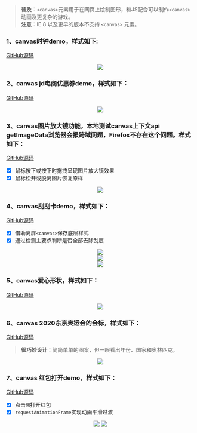 > **普及**：`<canvas>`元素用于在网页上绘制图形，和JS配合可以制作`<canvas>`动画及更复杂的游戏。  
> **注意**：IE 8 以及更早的版本不支持 `<canvas>` 元素。

### 1、canvas时钟demo，样式如下:  
[GitHub源码](https://github.com/yht1989/clock-demo/blob/master/clock/clock.html)
<div align='center'><img src='https://github.com/yht1989/clock-demo/blob/master/img/clock.png' /></div>

### 2、canvas jd电商优惠券demo，样式如下：  
[GitHub源码](https://github.com/yht1989/clock-demo/blob/master/coupon/jd.html) 
<div align='center'><img src='https://github.com/yht1989/clock-demo/blob/master/img/jd.png' /></div>  

### 3、canvas图片放大镜功能，本地测试canvas上下文api getImageData浏览器会报跨域问题，Firefox不存在这个问题。样式如下：  
[GitHub源码](https://github.com/yht1989/clock-demo/blob/master/magnifier/demo.html)  
- [x] 鼠标按下或按下时拖拽呈现图片放大镜效果
- [x] 鼠标松开或脱离图片恢复原样
<div align='center'><img src='https://github.com/yht1989/clock-demo/blob/master/img/magnifier.png' /></div>  

### 4、canvas刮刮卡demo，样式如下：  
[GitHub源码](https://github.com/yht1989/clock-demo/blob/master/scratchCard/demo.html)  
- [x] 借助离屏`<canvas>`保存底层样式
- [x] 通过检测主要点判断是否全部去除刮层
<div align='center'>
  <img src='https://github.com/yht1989/clock-demo/blob/master/img/startclear.png' /> <br /> 
  <img src='https://github.com/yht1989/clock-demo/blob/master/img/clearing.png' />  <br /> 
  <img src='https://github.com/yht1989/clock-demo/blob/master/img/clear.png' />  
</div>  

### 5、canvas爱心形状，样式如下：
[GitHub源码](https://github.com/yht1989/clock-demo/blob/master/love/index.html)  
<div align='center'>
  <img src='https://github.com/yht1989/clock-demo/blob/master/img/love_2.png' />
</div>  

### 6、canvas 2020东京奥运会的会标，样式如下：  
[GitHub源码](https://github.com/yht1989/clock-demo/blob/master/olympicGames/demo.html)  
> **很巧妙设计**：简简单单的图案，但一眼看出年份、国家和奥林匹克。
<div align='center'>
  <img src='https://github.com/yht1989/clock-demo/blob/master/img/olympicGames.png' />
</div>  

### 7、canvas 红包打开demo，样式如下：
[GitHub源码](https://github.com/yht1989/clock-demo/blob/master/redenvelope/demo.html)  
- [x] 点击`開`打开红包
- [x] `requestAnimationFrame`实现动画平滑过渡
<div align='center'>
  <img src='https://github.com/yht1989/clock-demo/blob/master/img/hongbao.png' />  
  <img src='https://github.com/yht1989/clock-demo/blob/master/img/openhongbao.png' />  
</div>  
